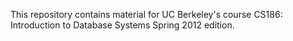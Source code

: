 This repository contains material for UC Berkeley's course
CS186: Introduction to Database Systems
Spring 2012 edition.
